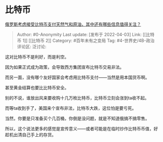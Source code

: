 # 比特币
[俄罗斯考虑接受比特币支付天然气和原油，其中还有哪些信息值得关注？](https://www.zhihu.com/question/524023541/answer/2421897025)

> Author: #0-Anonymity
> Last update: [发布于 2022-04-03]
> Link: [[比特币 1]] [[比特币 2]]
> Category: #百年未有之变局
> Tag: #4-世界史/4B-政治
> 评论区:
> 泛讨论:

这对比特币不是利好，而是利空。

因为如果正式成为政策，会导致西方集团宣布比特币交易非法。

而另一面，没有哪个友好国家会考虑用比特币支付——当然是用本国货币啊。

甚至黄金结算也要比比特币安全。

别的不说，谁放出风来要收购十几万枚比特币，比特币立刻会涨到ta收不起。

而等ta收到手了，美国来个宣布非法，比特币大跌，这位怕是要亏死。

当然，你要是只准备买个几百桶，你倒是没问题，就是不知道俄搞不搞零售。

所以，这个说法更多的感觉是宣传意义——或者可能是在临时炒作比特币币值，好趁机出清自己手上的存货。
